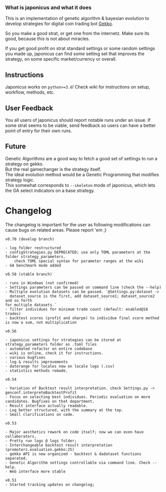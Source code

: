 ### What is japonicus and what it does
This is an implementation of genetic algorithm & bayesian evolution to develop strategies for digital coin trading bot <a href="https://github.com/askmike/gekko">Gekko</a>.

So you make a good strat, or get one from the internetz. Make sure its good, because this is not about miracles.

If you get good profit on strat standard settings or some random settings you made up, japonicus can find some setting set that improves the strategy, on some specific market/currency or overall.

## Instructions
Japonicus works on `python>=3.6`!
Check wiki for instructions on setup, workflow, methods, etc.


## User Feedback

You all users of japonicus should report notable runs under an issue.
If some strat seems to be viable, send feedback so users can have a better point of entry for their own runs.<br>

## Future

Genetic Algorithms are a good way to fetch a good set of settings to run a strategy on gekko. <br>
But the real gamechanger is the strategy itself.<br>
The ideal evolution method would be a Genetic Programming that modifies strategy logic. <br>
This somewhat corresponds to `--skeleton` mode of japonicus, which lets the GA select indicators on a base strategy.


# Changelog

The changelog is important for the user as following modifications can cause bugs on related areas. Please report 'em ;)

```
v0.70 (develop branch)

- log folder restructured
- configStrategies.py DEPRECATED; use only TOML parameters at the folder strategy_parameters.
    check TOML special syntax for parameter ranges at the wiki
- GA benchmark mode added

v0.58 (stable branch)

- runs in Windows (not confirmed)
- Settings parameters can be passed on command line (check the --help)
- Multiple evolution datasets can be passed. `@Settings.py:dataset ->
  dataset_source is the first, add dataset_source1; dataset_source2 and so forth
for multiple datasets.`
- filter individues for minimum trade count (default: enabled@16 trades)
- backtest scores (profit and sharpe) to individue final score method is now a sum, not multiplication

v0.56 

- japonicus settings for strategies can be stored at strategy_parameters folder as .toml files
- automated refactor on entire codebase
- wiki is online, check it for instructions.
- various bugfixes
- log & results improvements
- daterange for locales now on locale logs (.csv)
- statistics methods remade.

v0.54

- Variation of Backtest result interpretation. check Settings.py -> genconf.interpreteBacktestProfit
- Focus on selecting best individues. Periodic evaluation on more candidates. Bugfixes on that department. 
- Result interface actually readable.
- Log better structured, with the summary at the top.
- Small clarifications on code.

v0.53

- Major aesthetics rework on code itself; now we can even have collaborators.
- Pretty run logs @ logs folder;
- Interchangeable backtest result interpretation (promoterz.evaluation.gekko:25)
- gekko API is now organized - backtest & dadataset functions separated.
- Genetic Algorithm settings controllable via command line. Check --help.
- Web interface more stable

v0.51
- Started tracking updates on changelog;

```
